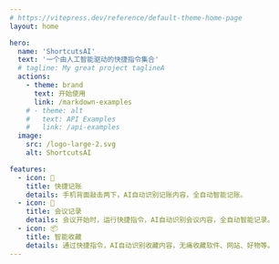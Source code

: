 ```yaml
---
# https://vitepress.dev/reference/default-theme-home-page
layout: home

hero:
  name: 'ShortcutsAI'
  text: '一个由人工智能驱动的快捷指令集合'
  # tagline: My great project taglineA
  actions:
    - theme: brand
      text: 开始使用
      link: /markdown-examples
    # - theme: alt
    #   text: API Examples
    #   link: /api-examples
  image:
    src: /logo-large-2.svg
    alt: ShortcutsAI

features:
  - icon: 📝
    title: 快捷记账
    details: 手机背面敲击两下，AI自动识别记账内容，全自动智能记账。
  - icon: 📅
    title: 会议记录
    details: 会议开始时，运行快捷指令，AI自动识别会议内容，全自动智能记录。
  - icon: 📦
    title: 智能收藏
    details: 通过快捷指令，AI自动识别收藏内容，无痛收藏软件、网站、好物等。
---
```


<style>
:root {
  --vp-home-hero-name-color: transparent;
  --vp-home-hero-name-background: -webkit-linear-gradient(120deg, #bd34fe 30%, #41d1ff);

  --vp-home-hero-image-background-image: linear-gradient(-45deg, #bd34fe 50%, #47caff 50%);
  --vp-home-hero-image-filter: blur(44px);
}

@media (min-width: 640px) {
  :root {
    --vp-home-hero-image-filter: blur(56px);
  }
}

@media (min-width: 960px) {
  :root {
    --vp-home-hero-image-filter: blur(68px);
  }
}
</style>
